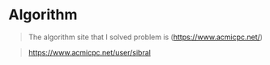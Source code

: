 # Algorithm

>The algorithm site that I solved problem is (https://www.acmicpc.net/)

>https://www.acmicpc.net/user/sibral

